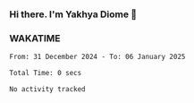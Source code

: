 ### Hi there. I'm Yakhya Diome 👋

### WAKATIME
<!--START_SECTION:waka-->

```txt
From: 31 December 2024 - To: 06 January 2025

Total Time: 0 secs

No activity tracked
```

<!--END_SECTION:waka-->
